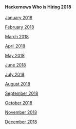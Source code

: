 #### Hackernews Who is Hiring 2018

[January 2018](https://news.ycombinator.com/item?id=16052538)

[February 2018](https://news.ycombinator.com/item?id=16282819)

[March 2018](https://news.ycombinator.com/item?id=16492994)

[April 2018](https://news.ycombinator.com/item?id=16735011)

[May 2018](https://news.ycombinator.com/item?id=16967543)

[June 2018](https://news.ycombinator.com/item?id=17205865)

[July 2018]()

[August 2018]()

[September 2018]()

[October 2018]()

[November 2018]()

[December 2018]()
